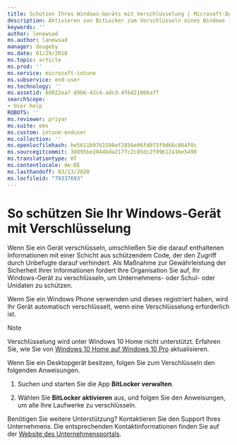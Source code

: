 ```yaml
---
title: Schützen Ihres Windows-Geräts mit Verschlüsselung | Microsoft-Dokumentation
description: Aktivieren von BitLocker zum Verschlüsseln eines Windows 10-Geräts
keywords: ''
author: lenewsad
ms.author: lanewsad
manager: dougeby
ms.date: 01/29/2018
ms.topic: article
ms.prod: ''
ms.service: microsoft-intune
ms.subservice: end-user
ms.technology: ''
ms.assetid: 8d022ea7-d9b6-43c4-adcd-4f6421606a7f
searchScope:
- User help
ROBOTS: ''
ms.reviewer: priyar
ms.suite: ems
ms.custom: intune-enduser
ms.collection: ''
ms.openlocfilehash: be5611b9761598ef2856e06fd073f9d66c864f0c
ms.sourcegitcommit: 3d895be2844bda2177c2c85dc2f09612a1be5490
ms.translationtype: HT
ms.contentlocale: de-DE
ms.lasthandoff: 03/13/2020
ms.locfileid: "79337693"
---
```

# <a name="how-to-protect-your-windows-device-using-encryption"></a>So schützen Sie Ihr Windows-Gerät mit Verschlüsselung

Wenn Sie ein Gerät verschlüsseln, umschließen Sie die darauf enthaltenen Informationen mit einer Schicht aus schützendem Code, der den Zugriff durch Unbefugte darauf verhindert. Als Maßnahme zur Gewährleistung der Sicherheit Ihrer Informationen fordert Ihre Organisation Sie auf, Ihr Windows-Gerät zu verschlüsseln, um Unternehmens- oder Schul- oder Unidaten zu schützen. 

Wenn Sie ein Windows Phone verwenden und dieses registriert haben, wird Ihr Gerät automatisch verschlüsselt, wenn eine Verschlüsselung erforderlich ist.

> [!Note]
> Verschlüsselung wird unter Windows 10 Home nicht unterstützt. Erfahren Sie, wie Sie von [Windows 10 Home auf Windows 10 Pro](https://support.microsoft.com/help/12384/windows-10-upgrading-home-to-pro) aktualisieren.


Wenn Sie ein Desktopgerät besitzen, folgen Sie zum Verschlüsseln den folgenden Anweisungen.

1. Suchen und starten Sie die App **BitLocker verwalten**.

2. Wählen Sie **BitLocker aktivieren** aus, und folgen Sie den Anweisungen, um alle Ihre Laufwerke zu verschlüsseln.

Benötigen Sie weitere Unterstützung? Kontaktieren Sie den Support Ihres Unternehmens. Die entsprechenden Kontaktinformationen finden Sie auf der [Website des Unternehmensportals](https://go.microsoft.com/fwlink/?linkid=2010980).
